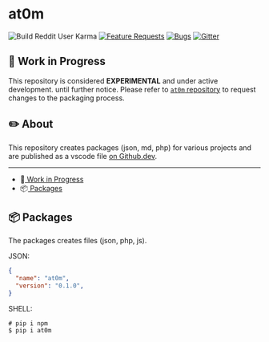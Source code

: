 # at0m

![Build Reddit User Karma](https://img.shields.io/reddit/user-karma/combined/vaniones?logo=reddit&logoColor=white)
[![Feature Requests](https://img.shields.io/github/issues/vaniones/uweb/feature-request.svg)](https://github.com/microsoft/vscode/issues?q=is%3Aopen+is%3Aissue+label%6Code?branchName=master%3Afeature-request+sort%3Areactions-%2B1-desc)
[![Bugs](https://img.shields.io/github/issues/vaniones/vscode/bug.svg)](https://github.com/microsoft/vscode/issues?utf8=✓&q=is%3Aissue+is%3Aopen+label%3Abug)
[![Gitter](https://img.shields.io/badge/chat-on%20gitter-red.svg)](https://gitter.im/Microsoft/vscode)

## :test_tube: Work in Progress

This repository is considered **EXPERIMENTAL** and under active development.
until further notice. Please refer to [`at0m` repository](https://github.com/Vaniones/at0m)
to request changes to the packaging process.

## :pencil2: About

This repository creates packages (json, md, php) for various projects
and are published as a vscode file [on Github.dev](https://github.dev/Vaniones/at0m/blob/master/README.md).

---

* :test_tube:[  Work in Progress](#work-in-progress)
* :package:[ Packages](#packages)

## :package: Packages

The packages creates files (json, php, js).

JSON:
```json
{
  "name": "at0m",
  "version": "0.1.0",
}
```

SHELL:
```shell
# pip i npm
$ pip i at0m
```
